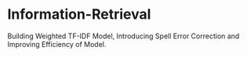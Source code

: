 # Information-Retrieval
Building Weighted TF-IDF Model, Introducing Spell Error Correction and Improving Efficiency of Model.
